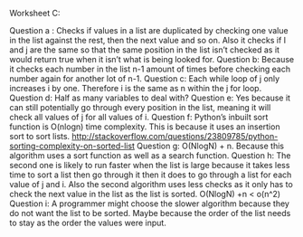 Worksheet C:

Question a :
Checks if values in a list are duplicated by checking one value in the list against the rest, then the next value and so on. Also it checks if I and j are the same so that the same position in the list isn’t checked as it would return true when it isn’t what is being looked for. 
Question b:
Because it checks each number in the list n-1 amount of times before checking each number again for another lot of n-1.
Question c:
Each while loop of j only increases i by one. Therefore i is the same as n within the j for loop.
Question d:
Half as many variables to deal with?
Question e:
Yes because it can still potentially go through every position in the list, meaning it will check all values of j for all values of i. 
Question f:
Python’s inbuilt sort function is O(nlogn) time complexity. This is because it uses an insertion sort to sort lists. http://stackoverflow.com/questions/23809785/python-sorting-complexity-on-sorted-list
Question g:
O(NlogN) + n. Because this algorithm uses a sort function as well as a search function. 
Question h:
The second one is likely to run faster when the list is large because it takes less time to sort a list then go through it then it does to go through a list for each value of j and i. Also the second algorithm uses less checks as it only has to check the next value in the list as the list is sorted. 
O(NlogN) +n < o(n^2)
Question i:
A programmer might choose the slower algorithm because they do not want the list to be sorted. Maybe because the order of the list needs to stay as the order the values were input. 
